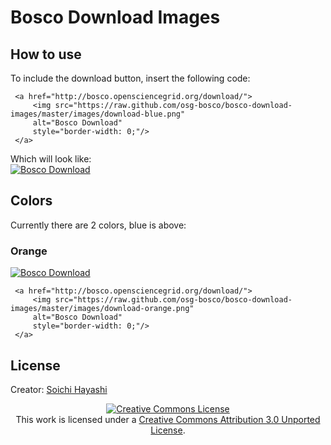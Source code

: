 Bosco Download Images
=====================


## How to use
To include the download button, insert the following code:

     <a href="http://bosco.opensciencegrid.org/download/">
         <img src="https://raw.github.com/osg-bosco/bosco-download-images/master/images/download-blue.png" 
         alt="Bosco Download"
         style="border-width: 0;"/>
     </a>

Which will look like: <br />
<a href="http://bosco.opensciencegrid.org/download/">
         <img src="https://raw.github.com/osg-bosco/bosco-download-images/master/images/download-blue.png" 
         alt="Bosco Download"
         style="border-width: 0;"/>
     </a>


## Colors
Currently there are 2 colors, blue is above:

### Orange
<a href="http://bosco.opensciencegrid.org/download/">
         <img src="https://raw.github.com/osg-bosco/bosco-download-images/master/images/download-orange.png" 
         alt="Bosco Download"
         style="border-width: 0;"/>
     </a>
     

     <a href="http://bosco.opensciencegrid.org/download/">
         <img src="https://raw.github.com/osg-bosco/bosco-download-images/master/images/download-orange.png" 
         alt="Bosco Download"
         style="border-width: 0;"/>
     </a>   

## License
Creator: [Soichi Hayashi](https://github.com/soichih)
<center>
<a rel="license" href="http://creativecommons.org/licenses/by/3.0/deed.en_US"><img alt="Creative Commons License" style="border-width:0" src="http://i.creativecommons.org/l/by/3.0/88x31.png" /></a><br />This work is licensed under a <a rel="license" href="http://creativecommons.org/licenses/by/3.0/deed.en_US">Creative Commons Attribution 3.0 Unported License</a>.
</center>



